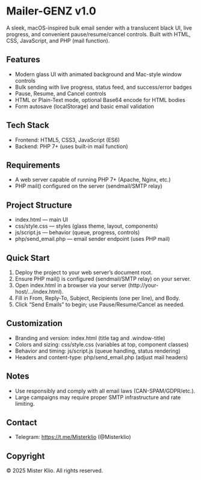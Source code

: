 # Mailer-GENZ v1.0

A sleek, macOS-inspired bulk email sender with a translucent black UI, live progress, and convenient pause/resume/cancel controls. Built with HTML, CSS, JavaScript, and PHP (mail function).

## Features
- Modern glass UI with animated background and Mac-style window controls
- Bulk sending with live progress, status feed, and success/error badges
- Pause, Resume, and Cancel controls
- HTML or Plain-Text mode, optional Base64 encode for HTML bodies
- Form autosave (localStorage) and basic email validation

## Tech Stack
- Frontend: HTML5, CSS3, JavaScript (ES6)
- Backend: PHP 7+ (uses built-in mail function)

## Requirements
- A web server capable of running PHP 7+ (Apache, Nginx, etc.)
- PHP mail() configured on the server (sendmail/SMTP relay)

## Project Structure
- index.html — main UI
- css/style.css — styles (glass theme, layout, components)
- js/script.js — behavior (queue, progress, controls)
- php/send_email.php — email sender endpoint (uses PHP mail)

## Quick Start
1) Deploy the project to your web server’s document root.
2) Ensure PHP mail() is configured (sendmail/SMTP relay) on your server.
3) Open index.html in a browser via your server (http://your-host/.../index.html).
4) Fill in From, Reply-To, Subject, Recipients (one per line), and Body.
5) Click “Send Emails” to begin; use Pause/Resume/Cancel as needed.

## Customization
- Branding and version: index.html (title tag and .window-title)
- Colors and sizing: css/style.css (variables at top, component classes)
- Behavior and timing: js/script.js (queue handling, status rendering)
- Headers and content-type: php/send_email.php (adjust mail headers)

## Notes
- Use responsibly and comply with all email laws (CAN-SPAM/GDPR/etc.).
- Large campaigns may require proper SMTP infrastructure and rate limiting.

## Contact
- Telegram: https://t.me/Misterklio (@Misterklio)

## Copyright
© 2025 Mister Klio. All rights reserved.
